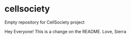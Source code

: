 # cellsociety
Empty repository for CellSociety project

Hey Everyone! This is a change on the README.
Love, Sierra
